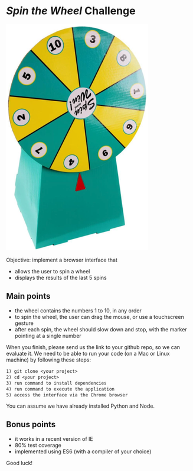 # _Spin the Wheel_ Challenge

![wheel.png](https://github.com/HIVERY/spin_the_wheel/blob/master/wheel.png)

Objective: implement a browser interface that
- allows the user to spin a wheel
- displays the results of the last 5 spins

## Main points
- the wheel contains the numbers 1 to 10, in any order
- to spin the wheel, the user can drag the mouse, or use a touchscreen gesture
- after each spin, the wheel should slow down and stop, with the marker pointing at a single number
 
When you finish, please send us the link to your github repo, so we can evaluate it. We need to be able to run your code (on a Mac or Linux machine) by following these steps:
``` 
1) git clone <your project>
2) cd <your project>
3) run command to install dependencies
4) run command to execute the application
5) access the interface via the Chrome browser
```
You can assume we have already installed Python and Node.

## Bonus points
- it works in a recent version of IE
- 80% test coverage
- implemented using ES6 (with a compiler of your choice)

Good luck!
